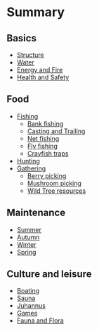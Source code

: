 # Summary

## Basics
* [Structure]()
* [Water]()
* [Energy and Fire]()
* [Health and Safety]()

## Food
* [Fishing]()
  * [Bank fishing]()
  * [Casting and Trailing]()
  * [Net fishing]()
  * [Fly fishing]()
  * [Crayfish traps]()
* [Hunting]()
* [Gathering]()
  * [Berry picking]()
  * [Mushroom picking]()
  * [Wild Tree resources]()

## Maintenance
* [Summer]()
* [Autumn]()
* [Winter]()
* [Spring]()

## Culture and leisure 
* [Boating]()
* [Sauna]()  
* [Juhannus]()
* [Games]()
* [Fauna and Flora]()
